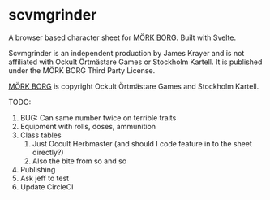 # scvmgrinder

A browser based character sheet for [MÖRK BORG](https://morkborg.com/). Built with [Svelte](https://svelte.dev/).

Scvmgrinder is an independent production by James Krayer and is not affiliated with Ockult Örtmästare Games or Stockholm Kartell. It is published under the MÖRK BORG Third Party License.

[MÖRK BORG](https://morkborg.com/) is copyright Ockult Örtmästare Games and Stockholm Kartell.

TODO:

1. BUG: Can same number twice on terrible traits
2. Equipment with rolls, doses, ammunition
3. Class tables
   1. Just Occult Herbmaster (and should I code feature in to the sheet directly?)
   2. Also the bite from so and so
4. Publishing
5. Ask jeff to test
6. Update CircleCI
